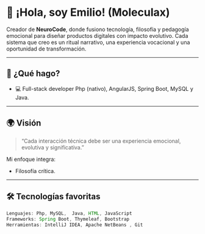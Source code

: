 # 👋 ¡Hola, soy Emilio! (Moleculax)

Creador de **NeuroCode**, donde fusiono tecnología, filosofía y pedagogía emocional para diseñar productos digitales con impacto evolutivo. Cada sistema que creo es un ritual narrativo, una experiencia vocacional y una oportunidad de transformación.

---

## 🧠 ¿Qué hago?


- 💻 Full-stack developer Php (nativo), AngularJS, Spring Boot, MySQL y Java.


---

## 🌍 Visión

> “Cada interacción técnica debe ser una experiencia emocional, evolutiva y significativa.”

Mi enfoque integra:
- Filosofía crítica.

---

## 🛠️ Tecnologías favoritas

```java
Lenguajes: Php, MySQL,  Java, HTML, JavaScript
Frameworks: Spring Boot, Thymeleaf, Bootstrap
Herramientas: IntelliJ IDEA, Apache NetBeans , Git

